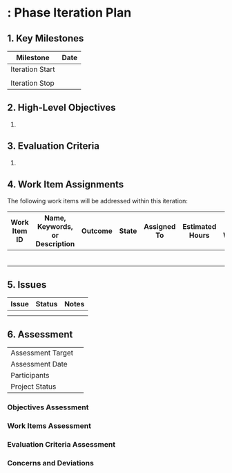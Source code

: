 # <Project>: <Phase Name> Phase Iteration Plan <number>

## 1. Key Milestones

| **Milestone**   | **Date** |
| --------------- | -------- |
| Iteration Start |          |
|                 |          |
| Iteration Stop  |          |

## 2. High-Level Objectives

1. 

## 3. Evaluation Criteria

1. 

## 4. Work Item Assignments

The following work items will be addressed within this iteration:

| **Work Item ID** | **Name, Keywords, or Description** | **Outcome** | **State** | **Assigned To** | **Estimated Hours** | **Hours Worked** | **Estimated Hours Remaining** |
| ---------------- | ---------------------------------- | ----------- | --------- | --------------- | ------------------- | ---------------- | ----------------------------- |
|                  |                                    |             |           |                 |                     |                  |                               |
|                  |                                    |             |           |                 |                     |                  |                               |
|                  |                                    |             |           |                 |                     |                  |                               |
|                  |                                    |             |           |                 |                     |                  |                               |
|                  |                                    |             |           |                 |                     |                  |                               |
|                  |                                    |             |           |                 |                     |                  |                               |

## 5. Issues

| **Issue** | **Status** | **Notes** |
| --------- | ---------- | --------- |
|           |            |           |
|           |            |           |

## 6. Assessment

|                   |      |
| ----------------- | ---- |
| Assessment Target |      |
| Assessment Date   |      |
| Participants      |      |
| Project Status    |      |

### Objectives Assessment



### Work Items Assessment



### Evaluation Criteria Assessment



### Concerns and Deviations

